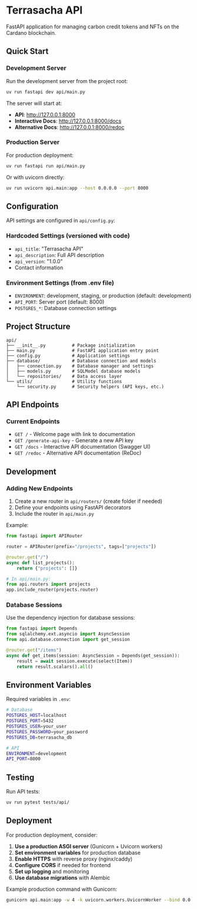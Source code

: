# Terrasacha API

FastAPI application for managing carbon credit tokens and NFTs on the Cardano blockchain.

## Quick Start

### Development Server

Run the development server from the project root:

```bash
uv run fastapi dev api/main.py
```

The server will start at:
- **API**: http://127.0.0.1:8000
- **Interactive Docs**: http://127.0.0.1:8000/docs
- **Alternative Docs**: http://127.0.0.1:8000/redoc

### Production Server

For production deployment:

```bash
uv run fastapi run api/main.py
```

Or with uvicorn directly:

```bash
uv run uvicorn api.main:app --host 0.0.0.0 --port 8000
```

## Configuration

API settings are configured in `api/config.py`:

### Hardcoded Settings (versioned with code)
- `api_title`: "Terrasacha API"
- `api_description`: Full API description
- `api_version`: "1.0.0"
- Contact information

### Environment Settings (from .env file)
- `ENVIRONMENT`: development, staging, or production (default: development)
- `API_PORT`: Server port (default: 8000)
- `POSTGRES_*`: Database connection settings

## Project Structure

```
api/
├── __init__.py          # Package initialization
├── main.py              # FastAPI application entry point
├── config.py            # Application settings
├── database/            # Database connection and models
│   ├── connection.py    # Database manager and settings
│   ├── models.py        # SQLModel database models
│   └── repositories/    # Data access layer
└── utils/               # Utility functions
    └── security.py      # Security helpers (API keys, etc.)
```

## API Endpoints

### Current Endpoints

- `GET /` - Welcome page with link to documentation
- `GET /generate-api-key` - Generate a new API key
- `GET /docs` - Interactive API documentation (Swagger UI)
- `GET /redoc` - Alternative API documentation (ReDoc)

## Development

### Adding New Endpoints

1. Create a new router in `api/routers/` (create folder if needed)
2. Define your endpoints using FastAPI decorators
3. Include the router in `api/main.py`

Example:

```python
from fastapi import APIRouter

router = APIRouter(prefix="/projects", tags=["projects"])

@router.get("/")
async def list_projects():
    return {"projects": []}

# In api/main.py:
from api.routers import projects
app.include_router(projects.router)
```

### Database Sessions

Use the dependency injection for database sessions:

```python
from fastapi import Depends
from sqlalchemy.ext.asyncio import AsyncSession
from api.database.connection import get_session

@router.get("/items")
async def get_items(session: AsyncSession = Depends(get_session)):
    result = await session.execute(select(Item))
    return result.scalars().all()
```

## Environment Variables

Required variables in `.env`:

```bash
# Database
POSTGRES_HOST=localhost
POSTGRES_PORT=5432
POSTGRES_USER=your_user
POSTGRES_PASSWORD=your_password
POSTGRES_DB=terrasacha_db

# API
ENVIRONMENT=development
API_PORT=8000
```

## Testing

Run API tests:

```bash
uv run pytest tests/api/
```

## Deployment

For production deployment, consider:

1. **Use a production ASGI server** (Gunicorn + Uvicorn workers)
2. **Set environment variables** for production database
3. **Enable HTTPS** with reverse proxy (nginx/caddy)
4. **Configure CORS** if needed for frontend
5. **Set up logging** and monitoring
6. **Use database migrations** with Alembic

Example production command with Gunicorn:

```bash
gunicorn api.main:app -w 4 -k uvicorn.workers.UvicornWorker --bind 0.0.0.0:8000
```
